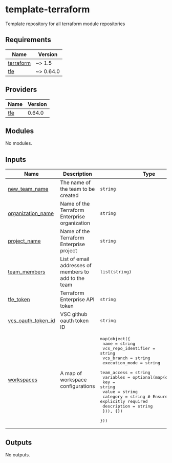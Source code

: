 # template-terraform
Template repository for all terraform module repositories

<!-- BEGIN_TF_DOCS -->
## Requirements

| Name | Version |
|------|---------|
| <a name="requirement_terraform"></a> [terraform](#requirement\_terraform) | ~> 1.5 |
| <a name="requirement_tfe"></a> [tfe](#requirement\_tfe) | ~> 0.64.0 |
## Providers

| Name | Version |
|------|---------|
| <a name="provider_tfe"></a> [tfe](#provider\_tfe) | 0.64.0 |
## Modules

No modules.
## Inputs

| Name | Description | Type | Default | Required |
|------|-------------|------|---------|:--------:|
| <a name="input_new_team_name"></a> [new\_team\_name](#input\_new\_team\_name) | The name of the team to be created | `string` | n/a | yes |
| <a name="input_organization_name"></a> [organization\_name](#input\_organization\_name) | Name of the Terraform Enterprise organization | `string` | n/a | yes |
| <a name="input_project_name"></a> [project\_name](#input\_project\_name) | Name of the Terraform Enterprise project | `string` | n/a | yes |
| <a name="input_team_members"></a> [team\_members](#input\_team\_members) | List of email addresses of members to add to the team | `list(string)` | n/a | yes |
| <a name="input_tfe_token"></a> [tfe\_token](#input\_tfe\_token) | Terraform Enterprise API token | `string` | n/a | yes |
| <a name="input_vcs_oauth_token_id"></a> [vcs\_oauth\_token\_id](#input\_vcs\_oauth\_token\_id) | VSC github oauth token ID | `string` | n/a | yes |
| <a name="input_workspaces"></a> [workspaces](#input\_workspaces) | A map of workspace configurations | <pre>map(object({<br>    name                = string<br>    vcs_repo_identifier = string<br>    vcs_branch          = string<br>    execution_mode      = string<br>    team_access         = string<br>    variables = optional(map(object({<br>      key         = string<br>      value       = string<br>      category    = string # Ensure category is explicitly required<br>      description = string<br>    })), {})<br>  }))</pre> | n/a | yes |  
## Outputs

No outputs.
<!-- END_TF_DOCS -->